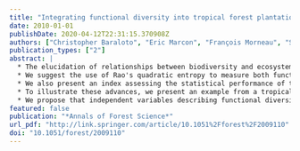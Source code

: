```yaml
---
title: "Integrating functional diversity into tropical forest plantation designs to study ecosystem processes"
date: 2010-01-01
publishDate: 2020-04-12T22:31:15.370908Z
authors: ["Christopher Baraloto", "Eric Marcon", "François Morneau", "Sandrine Pavoine", "Jean-Christophe Roggy"]
publication_types: ["2"]
abstract: |
  * The elucidation of relationships between biodiversity and ecosystem processes has been limited by the definition of metrics of biodiversity and their integration into experimental design. Functional trait screening can strengthen the performance of these designs.
  * We suggest the use of Rao's quadratic entropy to measure both functional diversity and phyloge- netic diversity of species mixtures proposed for an experimental design, and demonstrate how they can provide complementary information.
  * We also present an index assessing the statistical performance of these independent variables in different experimental designs. Measurement of independent variables as continuous vs. discrete variables reduces statistical performance, but improves the model by quantifying species differences masked by group assignments.
  * To illustrate these advances, we present an example from a tropical forest tree community in which we screened 38 species for nine functional traits. The proposed TropiDEP design is based on the relative orthogonality of two multivariate trait axes defined using principal component analysis.
  * We propose that independent variables describing functional diversitymight be grouped to calculate independent variables describing suites of different traits with potentially different effects on partic- ular ecosystem processes. In other systems these axes may differ from those reported here, yet the methods of analysis integrating functional and phylogenetic diversity into experimental design could be universal."
featured: false
publication: "*Annals of Forest Science*"
url_pdf: "http://link.springer.com/article/10.1051%2Fforest%2F2009110"
doi: "10.1051/forest/2009110"
---
```


